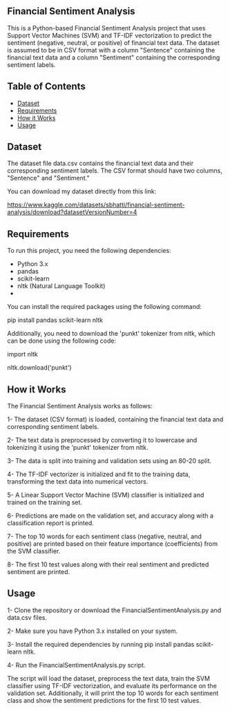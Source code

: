 ## Financial Sentiment Analysis

This is a Python-based Financial Sentiment Analysis project that uses Support Vector Machines (SVM) and TF-IDF vectorization to predict the sentiment (negative, neutral, or positive) of financial text data. The dataset is assumed to be in CSV format with a column "Sentence" containing the financial text data and a column "Sentiment" containing the corresponding sentiment labels.

## Table of Contents

- [Dataset](#dataset)
- [Requirements](#requirements)
- [How it Works](#how-it-works)
- [Usage](#usage)
 
## Dataset

The dataset file data.csv contains the financial text data and their corresponding sentiment labels. The CSV format should have two columns, "Sentence" and "Sentiment."

You can download my dataset directly from this link:

https://www.kaggle.com/datasets/sbhatti/financial-sentiment-analysis/download?datasetVersionNumber=4

## Requirements

To run this project, you need the following dependencies:

- Python 3.x
- pandas
- scikit-learn
- nltk (Natural Language Toolkit)
- 
You can install the required packages using the following command:

pip install pandas scikit-learn nltk

Additionally, you need to download the 'punkt' tokenizer from nltk, which can be done using the following code:

import nltk

nltk.download('punkt')

## How it Works

The Financial Sentiment Analysis works as follows:

1- The dataset (CSV format) is loaded, containing the financial text data and corresponding sentiment labels.

2- The text data is preprocessed by converting it to lowercase and tokenizing it using the 'punkt' tokenizer from nltk.

3- The data is split into training and validation sets using an 80-20 split.

4- The TF-IDF vectorizer is initialized and fit to the training data, transforming the text data into numerical vectors.

5- A Linear Support Vector Machine (SVM) classifier is initialized and trained on the training set.

6- Predictions are made on the validation set, and accuracy along with a classification report is printed.

7- The top 10 words for each sentiment class (negative, neutral, and positive) are printed based on their feature importance (coefficients) from the SVM classifier.

8- The first 10 test values along with their real sentiment and predicted sentiment are printed.

## Usage

1- Clone the repository or download the FinancialSentimentAnalysis.py and data.csv files.

2- Make sure you have Python 3.x installed on your system.

3- Install the required dependencies by running pip install pandas scikit-learn nltk.

4- Run the FinancialSentimentAnalysis.py script.

The script will load the dataset, preprocess the text data, train the SVM classifier using TF-IDF vectorization, and evaluate its performance on the validation set. Additionally, it will print the top 10 words for each sentiment class and show the sentiment predictions for the first 10 test values.
